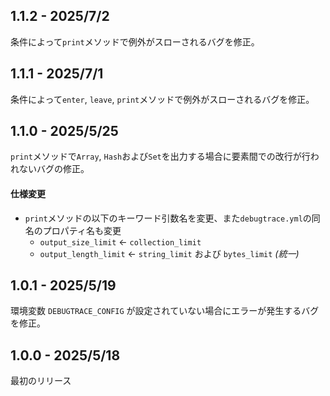 ## 1.1.2 - 2025/7/2

条件によって`print`メソッドで例外がスローされるバグを修正。

## 1.1.1 - 2025/7/1

条件によって`enter`, `leave`, `print`メソッドで例外がスローされるバグを修正。

## 1.1.0 - 2025/5/25

`print`メソッドで`Array`, `Hash`および`Set`を出力する場合に要素間での改行が行われないバグの修正。

#### 仕様変更

* `print`メソッドの以下のキーワード引数名を変更、また`debugtrace.yml`の同名のプロパティ名も変更
    * `output_size_limit` ← `collection_limit`
    * `output_length_limit` ← `string_limit` および `bytes_limit` _(統一)_
 
## 1.0.1 - 2025/5/19

環境変数 `DEBUGTRACE_CONFIG` が設定されていない場合にエラーが発生するバグを修正。

## 1.0.0 - 2025/5/18

最初のリリース
